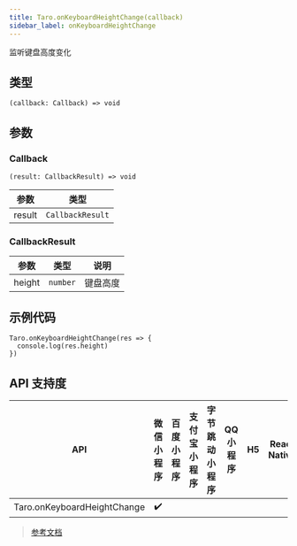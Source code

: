 ```yaml
---
title: Taro.onKeyboardHeightChange(callback)
sidebar_label: onKeyboardHeightChange
---
```


监听键盘高度变化

## 类型

```tsx
(callback: Callback) => void
```

## 参数

### Callback

```tsx
(result: CallbackResult) => void
```

| 参数 | 类型 |
| --- | --- |
| result | `CallbackResult` |

### CallbackResult

| 参数 | 类型 | 说明 |
| --- | --- | --- |
| height | `number` | 键盘高度 |

## 示例代码

```tsx
Taro.onKeyboardHeightChange(res => {
  console.log(res.height)
})
```

## API 支持度

| API | 微信小程序 | 百度小程序 | 支付宝小程序 | 字节跳动小程序 | QQ 小程序 | H5 | React Native | 快应用 |
| :---: | :---: | :---: | :---: | :---: | :---: | :---: | :---: | :---: |
| Taro.onKeyboardHeightChange | ✔️ |  |  |  |  |  |  |  |

> [参考文档](https://developers.weixin.qq.com/miniprogram/dev/api/ui/keyboard/wx.onKeyboardHeightChange.html)
